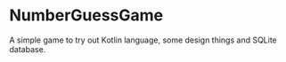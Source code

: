 # NumberGuessGame

A simple game to try out Kotlin language, some design things and SQLite database.